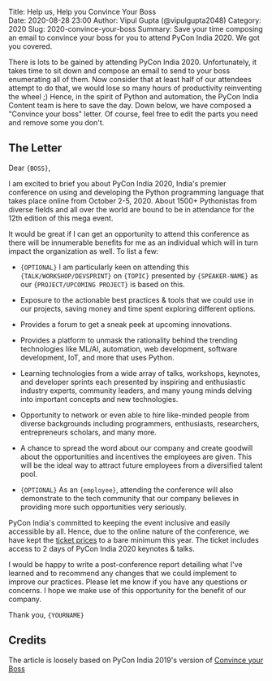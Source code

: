 Title: Help us, Help you Convince Your Boss  
Date: 2020-08-28 23:00
Author: Vipul Gupta (@vipulgupta2048)
Category: 2020
Slug: 2020-convince-your-boss 
Summary: Save your time composing an email to convince your boss for you to attend PyCon India 2020. We got you covered.

There is lots to be gained by attending PyCon India 2020. Unfortunately, it takes time to sit down and compose an email to send to your boss enumerating all of them. Now consider that at least half of our attendees attempt to do that, we would lose so many hours of productivity reinventing the wheel ;) Hence, in the spirit of Python and automation, the PyCon India Content team is here to save the day. Down below, we have composed a "Convince your boss" letter. Of course, feel free to edit the parts you need and remove some you don't. 

## The Letter

Dear `{BOSS}`,

I am excited to brief you about PyCon India 2020, India's premier conference on using and developing the Python programming language that takes place online from October 2-5, 2020. About 1500+ Pythonistas from diverse fields and all over the world are bound to be in attendance for the 12th edition of this mega event.

It would be great if I can get an opportunity to attend this conference as there will be innumerable benefits for me as an individual which will in turn impact the organization as well. To list a few:

* `{OPTIONAL}` I am particularly keen on attending this `{TALK/WORKSHOP/DEVSPRINT}` on `{TOPIC}` presented by `{SPEAKER-NAME}` as our `{PROJECT/UPCOMING PROJECT}` is based on this. 

* Exposure to the actionable best practices & tools that we could use in our projects, saving money and time spent exploring different options.

* Provides a forum to get a sneak peek at upcoming innovations.

* Provides a platform to unmask the rationality behind the trending technologies like ML/AI, automation, web development, software development, IoT, and more that uses Python.

* Learning technologies from a wide array of talks, workshops, keynotes, and developer sprints each presented by inspiring and enthusiastic industry experts, community leaders, and many young minds delving into important concepts and new technologies.

* Opportunity to network or even able to hire like-minded people from diverse backgrounds including programmers, enthusiasts, researchers, entrepreneurs scholars, and many more.

* A chance to spread the word about our company and create goodwill about the opportunities and incentives the employees are given. This will be the ideal way to attract future employees from a diversified talent pool.

* `{OPTIONAL}` As an `{employee}`, attending the conference will also demonstrate to the tech community that our company believes in providing more such opportunities very seriously. 

PyCon India's committed to keeping the event inclusive and easily accessible by all. Hence, due to the online nature of the conference, we have kept the [ticket prices](https://in.pycon.org/2020/#ticket) to a bare minimum this year. The ticket includes access to 2 days of PyCon India 2020 keynotes & talks.

I would be happy to write a post-conference report detailing what I've learned and to recommend any changes that we could implement to improve our practices. Please let me know if you have any questions or concerns. I hope we make use of this opportunity for the benefit of our company.

Thank you,
`{YOURNAME}`


## Credits

The article is loosely based on PyCon India 2019's version of [Convince your Boss](https://in.pycon.org/blog/2019/2019-convince-your-boss-with-this-email.html)
